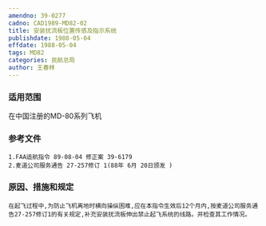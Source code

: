 ```yaml
---
amendno: 39-0277
cadno: CAD1989-MD82-02
title: 安装扰流板位置传感及指示系统
publishdate: 1988-05-04
effdate: 1988-05-04
tags: MD82
categories: 民航总局
author: 王春林
---
```


### 适用范围 
在中国注册的MD-80系列飞机

<!--more-->
### 参考文件
    1.FAA适航指令 89-08-04 修正案 39-6179
    2.麦道公司服务通告 27-257修订 1(88年 6月 20日颁发 ) 

### 原因、措施和规定 
    在起飞过程中,为防止飞机离地时横向操纵困难,应在本指令生效后12个月内,按麦道公司服务通告27-257修订1的有关规定,补充安装扰流板伸出禁止起飞系统的线路。并检查其工作情况。
